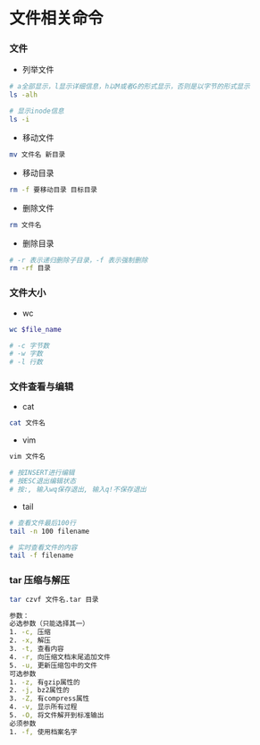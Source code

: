 # 文件相关命令


### 文件

* 列举文件

```bash
# a全部显示，l显示详细信息，h以M或者G的形式显示，否则是以字节的形式显示
ls -alh

# 显示inode信息
ls -i
```


* 移动文件

```bash
mv 文件名 新目录
```


* 移动目录

```bash
rm -f 要移动目录 目标目录
```


* 删除文件

```bash
rm 文件名
```


* 删除目录

```bash
# -r 表示递归删除子目录，-f 表示强制删除
rm -rf 目录
```


### 文件大小

* wc

```bash
wc $file_name

# -c 字节数
# -w 字数
# -l 行数
```


### 文件查看与编辑

* cat

```bash
cat 文件名
```


* vim

```bash
vim 文件名

# 按INSERT进行编辑
# 按ESC退出编辑状态
# 按:, 输入wq保存退出, 输入q!不保存退出
```


* tail

```bash
# 查看文件最后100行
tail -n 100 filename

# 实时查看文件的内容
tail -f filename
```


### tar 压缩与解压

```bash
tar czvf 文件名.tar 目录

参数：
必选参数（只能选择其一）
1. -c, 压缩
2. -x, 解压
3. -t, 查看内容
4. -r, 向压缩文档末尾追加文件
5. -u, 更新压缩包中的文件
可选参数
1. -z, 有gzip属性的
2. -j, bz2属性的
3. -Z, 有compress属性
4. -v, 显示所有过程
5. -O, 将文件解开到标准输出
必须参数
1. -f, 使用档案名字
```
